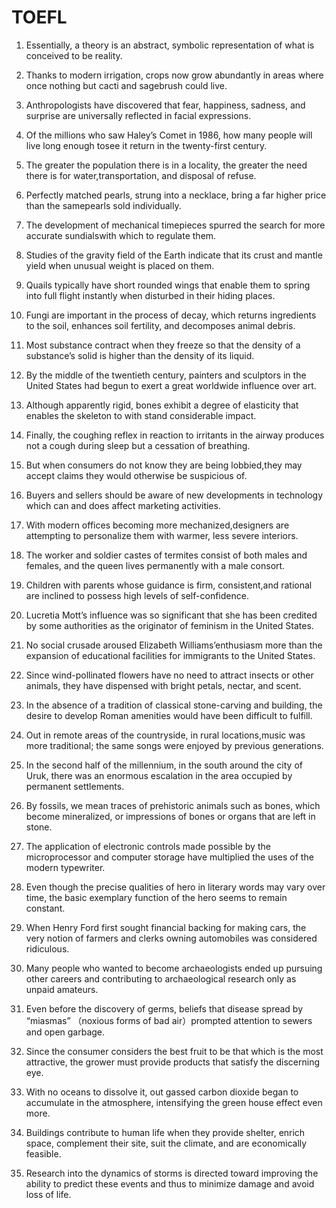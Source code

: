 # TOEFL

1. Essentially, a theory is an abstract, symbolic representation of what is conceived to be reality.

2. Thanks to modern irrigation, crops now grow abundantly in areas where once nothing but cacti and sagebrush could live.

3. Anthropologists have discovered that fear, happiness, sadness, and surprise are universally reflected in facial expressions.

4. Of the millions who saw Haley’s Comet in 1986, how many people will live long enough tosee it return in the twenty-first century.
5. The greater the population there is in a locality, the greater the need there is for water,transportation, and disposal of refuse.
6. Perfectly matched pearls, strung into a necklace, bring a far higher price than the samepearls sold individually.
7. The development of mechanical timepieces spurred the search for more accurate sundialswith which to regulate them.
8. Studies of the gravity field of the Earth indicate that its crust and mantle yield when unusual weight is placed on them.
9. Quails typically have short rounded wings that enable them to spring into full flight instantly when disturbed in their hiding places.
10. Fungi are important in the process of decay, which returns ingredients to the soil, enhances soil fertility, and decomposes animal debris.
11. Most substance contract when they freeze so that the density of a substance’s solid is higher than the density of its liquid.
12. By the middle of the twentieth century, painters and sculptors in the United States had begun to exert a great worldwide influence over art.
13. Although apparently rigid, bones exhibit a degree of elasticity that enables the skeleton to with stand considerable impact.
14. Finally, the coughing reflex in reaction to irritants in the airway produces not a cough during sleep but a cessation of breathing.
15. But when consumers do not know they are being lobbied,they may accept claims they would otherwise be suspicious of.
16. Buyers and sellers should be aware of new developments in technology which can and does affect marketing activities.
17. With modern offices becoming more mechanized,designers are attempting to personalize them with warmer, less severe interiors.
18. The worker and soldier castes of termites consist of both males and females, and the queen lives permanently with a male consort.
19. Children with parents whose guidance is firm, consistent,and rational are inclined to possess high levels of self-confidence.
20. Lucretia Mott’s influence was so significant that she has been credited by some authorities as the originator of feminism in the United States.
21. No social crusade aroused Elizabeth Williams’enthusiasm more than the expansion of educational facilities for immigrants to the United States.
22. Since wind-pollinated flowers have no need to attract insects or other animals, they have dispensed with bright petals, nectar, and scent.
23. In the absence of a tradition of classical stone-carving and building, the desire to develop Roman amenities would have been difficult to fulfill.
24. Out in remote areas of the countryside, in rural locations,music was more traditional; the same songs were enjoyed by previous generations.
25. In the second half of the millennium, in the south around the city of Uruk, there was an enormous escalation in the area occupied by permanent settlements.
26. By fossils, we mean traces of prehistoric animals such as bones, which become mineralized, or impressions of bones or organs that are left in stone.
27. The application of electronic controls made possible by the microprocessor and computer storage have multiplied the uses of the modern typewriter.
28. Even though the precise qualities of hero in literary words may vary over time, the basic exemplary function of the hero seems to remain constant.
29. When Henry Ford first sought financial backing for making cars, the very notion of farmers and clerks owning automobiles was considered ridiculous.
30. Many people who wanted to become archaeologists ended up pursuing other careers and contributing to archaeological research only as unpaid amateurs.
31. Even before the discovery of germs, beliefs that disease spread by “miasmas” （noxious forms of bad air）prompted attention to sewers and open garbage.
32. Since the consumer considers the best fruit to be that which is the most attractive, the grower must provide products that satisfy the discerning eye.
33. With no oceans to dissolve it, out gassed carbon dioxide began to accumulate in the atmosphere, intensifying the green house effect even more.
34. Buildings contribute to human life when they provide shelter, enrich space, complement their site, suit the climate, and are economically feasible.
35. Research into the dynamics of storms is directed toward improving the ability to predict these events and thus to minimize damage and avoid loss of life.